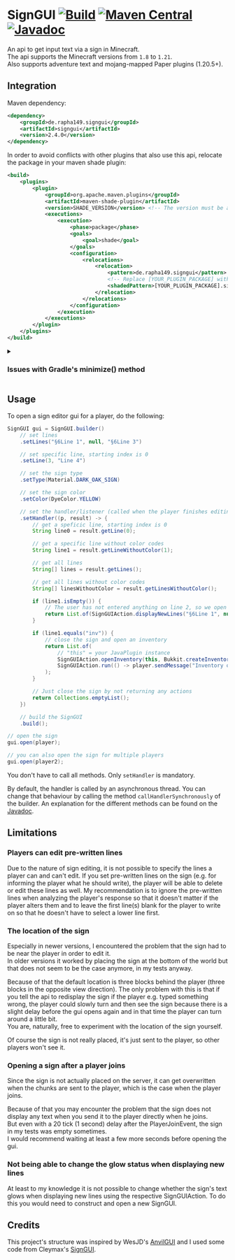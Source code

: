 # SignGUI [![Build](https://github.com/Rapha149/SignGUI/actions/workflows/build.yml/badge.svg)](https://github.com/Rapha149/SignGUI/actions/workflows/build.yml) [![Maven Central](https://img.shields.io/maven-central/v/de.rapha149.signgui/signgui?label=Maven%20Central)](https://central.sonatype.com/artifact/de.rapha149.signgui/signgui) [![Javadoc](https://javadoc.io/badge2/de.rapha149.signgui/signgui/Javadoc.svg)](https://javadoc.io/doc/de.rapha149.signgui/signgui) 
An api to get input text via a sign in Minecraft.  
The api supports the Minecraft versions from `1.8` to `1.21`.  
Also supports adventure text and mojang-mapped Paper plugins (1.20.5+).

## Integration

Maven dependency:
```xml
<dependency>
    <groupId>de.rapha149.signgui</groupId>
    <artifactId>signgui</artifactId>
    <version>2.4.0</version>
</dependency>
```

In order to avoid conflicts with other plugins that also use this api, relocate the package in your maven shade plugin:
```xml
<build>
    <plugins>
        <plugin>
            <groupId>org.apache.maven.plugins</groupId>
            <artifactId>maven-shade-plugin</artifactId>
            <version>SHADE_VERSION</version> <!-- The version must be at least 3.5.0 -->
            <executions>
                <execution>
                    <phase>package</phase>
                    <goals>
                        <goal>shade</goal>
                    </goals>
                    <configuration>
                        <relocations>
                            <relocation>
                                <pattern>de.rapha149.signgui</pattern>
                                <!-- Replace [YOUR_PLUGIN_PACKAGE] with your namespace -->
                                <shadedPattern>[YOUR_PLUGIN_PACKAGE].signgui</shadedPattern>
                            </relocation>
                        </relocations>
                    </configuration>
                </execution>
            </executions>
        </plugin>
    </plugins>
</build>
```

<details>
<summary><h3>Issues with Gradle's minimize() method</h3></summary>

My API loads it's version wrapper classes via Reflection because otherwise the imports not corresponding to the current Minecraft version would cause an error.
Unfortunately, this clashes with Gradle's `minimize()` method because that method causes the compiler to ignore any classes that weren't explicitly used in the code.  
There are two solution to this problem:
1. Explicitly use the correct wrapper class in your code.
   This only works for plugins which are intended to only work on one specific Minecraft version as using a wrapper class that doesn't correspond to the Minecraft version causes errors due to the reasons above.
   Anyway, this is how you could do it:
   ```java
   Wrapper1_20_R4.class.getName()
   ```
   I used the class `Wrapper1_20_R4` in this example which corresponds to the Minecraft version `1.20.5` and `1.20.6`.
   If you are using a mojang-mapped Paper plugin the class would be `MojangWrapper1_20_R4`.  
   In order to find out which Minecraft version corresponds to which wrapper class you can check out this Github repository of mine: [NMSVersions](https://github.com/Rapha149/NMSVersions?tab=readme-ov-file#versions).  
   ​
3. Exclude the SignGUI dependency from being affected by the `minimize()` method like this:
   ```gradle
   minimize() {
       // exclude every version of the SignGUI dependency using a Regex string
       exclude(dependency("de\\.rapha149\\.signgui:signgui:.*"))
   }
   ```
   This solution will cause all wrapper classes to compile. Even if your plugin only supports Minecraft 1.17+ it will also compile the wrapper classes for versions up to 1.16.5.
   However, it's not that much code and there is, to my knowledge, no better solution.
</details>

## Usage
To open a sign editor gui for a player, do the following:
```java
SignGUI gui = SignGUI.builder()
    // set lines
    .setLines("§6Line 1", null, "§6Line 3")

    // set specific line, starting index is 0
    .setLine(3, "Line 4")

    // set the sign type
    .setType(Material.DARK_OAK_SIGN)

    // set the sign color
    .setColor(DyeColor.YELLOW)

    // set the handler/listener (called when the player finishes editing)
    .setHandler((p, result) -> {
        // get a speficic line, starting index is 0
        String line0 = result.getLine(0);

        // get a specific line without color codes
        String line1 = result.getLineWithoutColor(1);

        // get all lines
        String[] lines = result.getLines();

        // get all lines without color codes
        String[] linesWithoutColor = result.getLinesWithoutColor();

        if (line1.isEmpty()) {
            // The user has not entered anything on line 2, so we open the sign again
            return List.of(SignGUIAction.displayNewLines("§6Line 1", null, "§6Line 3", "Line 4"));
        }

        if (line1.equals("inv")) {
            // close the sign and open an inventory
            return List.of(
                // "this" = your JavaPlugin instance
                SignGUIAction.openInventory(this, Bukkit.createInventory(player, 27)),
                SignGUIAction.run(() -> player.sendMessage("Inventory opened!"))
            );
        }

        // Just close the sign by not returning any actions
        return Collections.emptyList();
    })

    // build the SignGUI
    .build();

// open the sign
gui.open(player);

// you can also open the sign for multiple players
gui.open(player2);
```

You don't have to call all methods. Only `setHandler` is mandatory.

By default, the handler is called by an asynchronous thread. You can change that behaviour by calling the method `callHandlerSynchronously` of the builder.
An explanation for the different methods can be found on the [Javadoc](https://javadoc.io/doc/de.rapha149.signgui/signgui).

## Limitations

### Players can edit pre-written lines
Due to the nature of sign editing, it is not possible to specify the lines a player can and can't edit. If you set pre-written lines on the sign (e.g. for informing the player what he should write), the player will be able to delete or edit these lines as well. My recommendation is to ignore the pre-written lines when analyzing the player's response so that it doesn't matter if the player alters them and to leave the first line(s) blank for the player to write on so that he doesn't have to select a lower line first.

### The location of the sign
Especially in newer versions, I encountered the problem that the sign had to be near the player in order to edit it.  
In older versions it worked by placing the sign at the bottom of the world but that does not seem to be the case anymore, in my tests anyway.

Because of that the default location is three blocks behind the player (three blocks in the opposite view direction).
The only problem with this is that if you tell the api to redisplay the sign if the player e.g. typed something wrong, the player could slowly turn and then see the sign because there is a slight delay before the gui opens again and in that time the player can turn around a little bit.  
You are, naturally, free to experiment with the location of the sign yourself.

Of course the sign is not really placed, it's just sent to the player, so other players won't see it.

### Opening a sign after a player joins
Since the sign is not actually placed on the server, it can get overwritten when the chunks are sent to the player, which is the case when the player joins.

Because of that you may encounter the problem that the sign does not display any text when you send it to the player directly when he joins.  
But even with a 20 tick (1 second) delay after the PlayerJoinEvent, the sign in my tests was empty sometimes.  
I would recommend waiting at least a few more seconds before opening the gui.

### Not being able to change the glow status when displaying new lines
At least to my knowledge it is not possible to change whether the sign's text glows when displaying new lines using the respective SignGUIAction.
To do this you would need to construct and open a new SignGUI.

## Credits
This project's structure was inspired by WesJD's [AnvilGUI](https://github.com/WesJD/AnvilGUI) and I used some code from Cleymax's [SignGUI](https://github.com/Cleymax/SignGUI).
